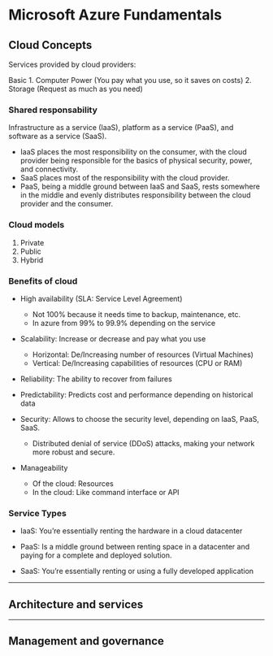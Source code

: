 # Microsoft Azure Fundamentals

## Cloud Concepts

Services provided by cloud providers:

Basic
	1. Computer Power (You pay what you use, so it saves on costs)
	2. Storage (Request as much as you need)
	
### Shared responsability

Infrastructure as a service (IaaS), platform as a service (PaaS), and software as a service (SaaS). 
- IaaS places the most responsibility on the consumer, with the cloud provider being responsible for the basics of physical security, power, and connectivity.
- SaaS places most of the responsibility with the cloud provider. 
- PaaS, being a middle ground between IaaS and SaaS, rests somewhere in the middle and evenly distributes responsibility between the cloud provider and the consumer.
	
### Cloud models

1. Private
2. Public
3. Hybrid
	
### Benefits of cloud

- High availability (SLA: Service Level Agreement)
	- Not 100% because it needs time to backup, maintenance, etc.
	- In azure from 99% to 99.9% depending on the service

- Scalability: Increase or decrease and pay what you use
	- Horizontal: De/Increasing number of resources (Virtual Machines)
	- Vertical: De/Increasing capabilities of resources (CPU or RAM)
	
- Reliability: The ability to recover from failures

- Predictability: Predicts cost and performance depending on historical data

- Security: Allows to choose the security level, depending on IaaS, PaaS, SaaS.
	- Distributed denial of service (DDoS) attacks, making your network more robust and secure.

- Manageability 
	- Of the cloud: Resources
	- In the cloud: Like command interface or API
	
### Service Types

- IaaS: You’re essentially renting the hardware in a cloud datacenter

- PaaS: Is a middle ground between renting space in a datacenter and paying for a complete and deployed solution.

- SaaS: You’re essentially renting or using a fully developed application

	
--- 

## Architecture and services


--- 

## Management and governance